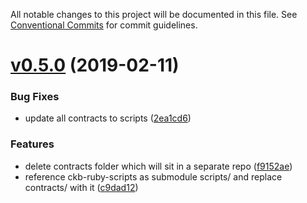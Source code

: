 All notable changes to this project will be documented in this file.
See [Conventional Commits](https://conventionalcommits.org) for commit guidelines.

# [v0.5.0](https://github.com/nervosnetwork/ckb-demo-ruby-sdk/compare/v0.4.0...rc/v0.5.0) (2019-02-11)

### Bug Fixes

* update all contracts to scripts ([2ea1cd6](https://github.com/nervosnetwork/ckb-demo-ruby-sdk/commit/2ea1cd6))


### Features

* delete contracts folder which will sit in a separate repo ([f9152ae](https://github.com/nervosnetwork/ckb-demo-ruby-sdk/commit/f9152ae))
* reference ckb-ruby-scripts as submodule scripts/ and replace contracts/ with it ([c9dad12](https://github.com/nervosnetwork/ckb-demo-ruby-sdk/commit/c9dad12))
